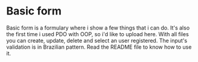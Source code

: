 # Basic form
 Basic form is a formulary where i show a few things that i can do. It's also the first time i used PDO with OOP, so i'd like to upload here. With all files you can create, update, delete and select an user registered. The input's validation is in Brazilian pattern. Read the README file to know how to use it.
